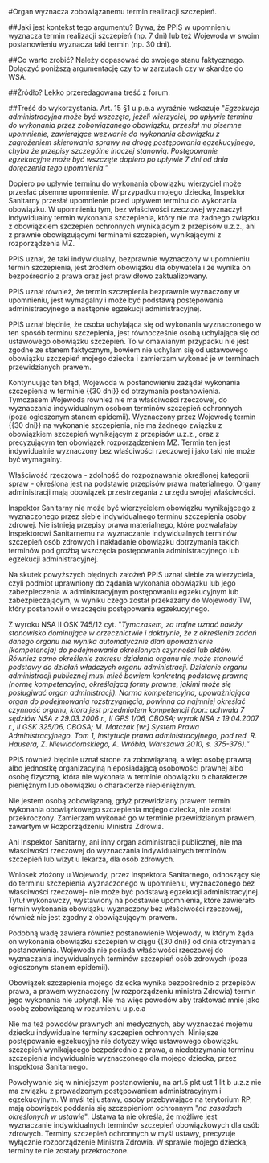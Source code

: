 #Organ wyznacza zobowiązanemu termin realizacji szczepień.

##Jaki jest kontekst tego argumentu?
Bywa, że PPIS w upomnieniu wyznacza termin realizacji szczepień (np. 7 dni) lub też Wojewoda w swoim postanowieniu wyznacza taki termin (np. 30 dni).

##Co warto zrobić?
Należy dopasować do swojego stanu faktycznego. Dołączyć poniższą argumentację czy to w zarzutach czy w skardze do WSA.

##Źródło?
Lekko przeredagowana treść z forum.

##Treść do wykorzystania.
Art. 15 §1 u.p.e.a wyraźnie wskazuje "*Egzekucja administracyjna może być wszczęta, jeżeli wierzyciel, po upływie terminu do wykonania przez zobowiązanego obowiązku, przesłał mu pisemne upomnienie, zawierające wezwanie do wykonania obowiązku z zagrożeniem skierowania sprawy na drogę postępowania egzekucyjnego, chyba że przepisy szczególne inaczej stanowią. Postępowanie egzekucyjne może być wszczęte dopiero po upływie 7 dni od dnia doręczenia tego upomnienia.*” 

Dopiero po upływie terminu do wykonania obowiązku wierzyciel może przesłać pisemne upomnienie. W przypadku mojego dziecka, Inspektor Sanitarny przesłał upomnienie przed upływem terminu do wykonania obowiązku. W upomnieniu tym, bez właściwości rzeczowej wyznaczył indywidualny termin wykonania szczepienia, który nie ma żadnego związku z obowiązkiem szczepień ochronnych wynikajacym z przepisów u.z.z., ani z prawnie obowiązującymi terminami szczepień, wynikającymi z rozporządzenia MZ.
 
PPIS uznał, że taki indywidualny, bezprawnie wyznaczony w upomnieniu termin szczepienia, jest źródłem obowiązku dla obywatela i że wynika on bezpośrednio z prawa oraz jest prawidłowo zaktualizowany. 

PPIS uznał również, że termin szczepienia bezprawnie wyznaczony w upomnieniu, jest wymagalny i może być podstawą postępowania administracyjnego a następnie egzekucji administracyjnej. 

PPIS uznał błędnie, że osoba uchylająca się od wykonania wyznaczonego w ten sposób terminu szczepienia, jest równocześnie osobą uchylająca się od ustawowego obowiązku szczepień. To w omawianym przypadku nie jest zgodne ze stanem faktycznym, bowiem nie uchylam się od ustawowego obowiązku szczepień mojego dziecka i zamierzam wykonać je w terminach przewidzianych prawem. 

Kontynuując ten błąd, Wojewoda w postanowieniu zażądał wykonania szczepienia w terminie {{30 dni}} od otrzymania postanowienia. Tymczasem Wojewoda również nie ma właściwości rzeczowej, do wyznaczania indywidualnym osobom terminów szczepień ochronnych (poza ogłoszonym stanem epidemii). Wyznaczony przez Wojewodę termin {{30 dni}} na wykonanie szczepienia, nie ma żadnego związku z obowiązkiem szczepień wynikającym z przepisów u.z.z., oraz z precyzującym ten obowiązek rozporządzeniem MZ. Termin ten jest indywidualnie wyznaczony bez właściwości rzeczowej i jako taki nie może być wymagalny.

Właściwość rzeczowa - zdolność do rozpoznawania określonej kategorii spraw - określona jest na podstawie przepisów prawa materialnego. Organy administracji mają obowiązek przestrzegania z urzędu swojej właściwości. 

Inspektor Sanitarny nie może być wierzycielem obowiązku wynikającego z wyznaczonego przez siebie indywidualnego terminu szczepienia osoby zdrowej. Nie istnieją przepisy prawa materialnego, które pozwalałaby Inspektorowi Sanitarnemu na wyznaczanie indywidualnych terminów szczepień osób zdrowych i nakładanie obowiązku dotrzymania takich terminów pod groźbą wszczęcia postępowania administracyjnego lub egzekucji administracyjnej.

Na skutek powyższych błędnych założeń PPIS uznał siebie za wierzyciela, czyli podmiot uprawniony do żądania wykonania 
obowiązku lub jego zabezpieczenia w administracyjnym postępowaniu egzekucyjnym lub zabezpieczającym, w wyniku czego został przekazany do Wojewody TW, który postanowił o wszczęciu postępowania egzekucyjnego. 

Z wyroku NSA II OSK 745/12 cyt. "*Tymczasem, za trafne uznać należy stanowisko dominujące w orzecznictwie i doktrynie, że z określenia zadań danego organu nie wynika automatycznie dlań upoważnienie (kompetencja) do podejmowania określonych czynności lub aktów. Również samo określenie zakresu działania organu nie może stanowić podstawy do działań władczych organu administracji. Działanie organu administracji publicznej musi mieć bowiem konkretną podstawę prawną (normę kompetencyjną, określającą formy prawne, jakimi może się posługiwać organ administracji). Norma kompetencyjna, upoważniająca organ do podejmowania rozstrzygnięcia, powinna co najmniej określać czynność organu, która jest przedmiotem kompetencji (por.: uchwała 7 sędziów NSA z 29.03.2006 r., II GPS 1/06, CBOSA; wyrok NSA z 19.04.2007 r., II GSK 325/06, CBOSA; M. Matczak [w:] System Prawa Administracyjnego. Tom 1, Instytucje prawa administracyjnego, pod red. R. Hausera, Z. Niewiadomskiego, A. Wróbla, Warszawa 2010, s. 375-376).*” 

PPIS również błędnie uznał strone za zobowiązaną, a więc osobę prawną albo jednostkę organizacyjną nieposiadającą osobowości prawnej albo osobę fizyczną, która nie wykonała w terminie obowiązku o charakterze pieniężnym lub obowiązku o charakterze niepieniężnym. 

Nie jestem osobą zobowiązaną, gdyż przewidziany prawem termin wykonania obowiązkowego szczepienia mojego dziecka, nie został przekroczony. Zamierzam wykonać go w terminie przewidzianym prawem, zawartym w Rozporządzeniu Ministra Zdrowia. 

Ani Inspektor Sanitarny, ani inny organ administracji publicznej, nie ma właściwości rzeczowej do wyznaczania indywidualnych terminów szczepień lub wizyt u lekarza, dla osób zdrowych.

Wniosek złożony u Wojewody, przez Inspektora Sanitarnego, odnoszący się do terminu szczepienia wyznaczonego w upomnieniu, wyznaczonego bez właściwości rzeczowej- nie może być podstawą egzekucji administracyjnej. Tytuł wykonawczy, wystawiony na podstawie upomnienia, które zawierało termin wykonania obowiązku wyznaczony bez właściwości rzeczowej, również nie jest zgodny z obowiązującym prawem. 

Podobną wadę zawiera również postanowienie Wojewody, w którym żąda on wykonania obowiązku szczepień w ciągu {{30 dni}} od dnia otrzymania postanowienia. Wojewoda nie posiada właściwości rzeczowej do wyznaczania indywidualnych terminów szczepień osób zdrowych (poza ogłoszonym stanem epidemii).

Obowiązek szczepienia mojego dziecka wynika bezpośrednio z przepisów prawa, a prawem wyznaczony (w rozporządzeniu ministra Zdrowia) termin jego wykonania nie upłynął. Nie ma więc powodów aby traktować mnie jako osobę zobowiązaną w rozumieniu u.p.e.a 

Nie ma też powodów prawnych ani medycznych, aby wyznaczać mojemu dziecku indywidualne terminy szczepień ochronnych. Niniejsze postępowanie egzekucyjne nie dotyczy więc ustawowego obowiązku szczepień wynikającego bezpośrednio z prawa, a niedotrzymania terminu szczepienia indywidualnie wyznaczonego dla mojego dziecka, przez Inspektora Sanitarnego.
 
Powoływanie się w niniejszym postanowieniu, na art.5 pkt ust 1 lit b u.z.z nie ma związku z prowadzonym postępowaniem administracyjnym i egzekucyjnym. W myśl tej ustawy, osoby przebywające na terytorium RP, mają obowiązek poddania się szczepieniom ochronnym "*na zasadach określonych w ustawie*". Ustawa ta nie określa, że możliwe jest wyznaczanie indywidualnych terminów szczepień obowiązkowych dla osób zdrowych. Terminy szczepień ochronnych w myśl ustawy, precyzuje wyłącznie rozporządzenie Ministra Zdrowia. W sprawie mojego dziecka, terminy te nie zostały przekroczone.
